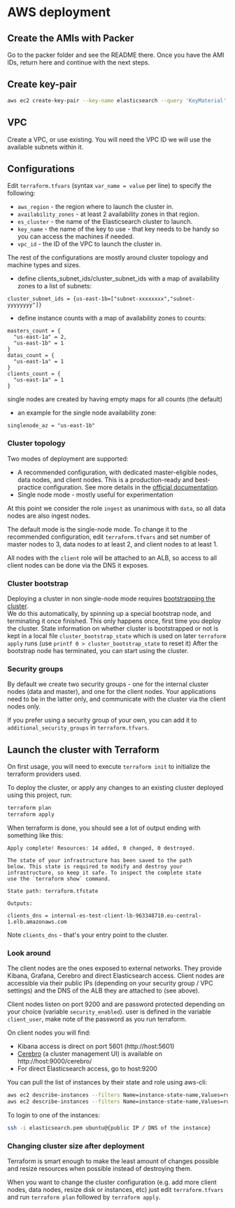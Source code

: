 # AWS deployment

## Create the AMIs with Packer

Go to the packer folder and see the README there. Once you have the AMI IDs, return here and continue with the next steps.

## Create key-pair

```bash
aws ec2 create-key-pair --key-name elasticsearch --query 'KeyMaterial' --output text > elasticsearch.pem
```

## VPC

Create a VPC, or use existing. You will need the VPC ID we will use the available subnets within it.

## Configurations

Edit `terraform.tfvars` (syntax `var_name = value` per line) to specify the following:

* `aws_region` - the region where to launch the cluster in.
* `availability_zones` - at least 2 availability zones in that region.
* `es_cluster` - the name of the Elasticsearch cluster to launch.
* `key_name` - the name of the key to use - that key needs to be handy so you can access the machines if needed.
* `vpc_id` - the ID of the VPC to launch the cluster in.

The rest of the configurations are mostly around cluster topology and  machine types and sizes.

* define clients_subnet_ids/cluster_subnet_ids with a map of availability zones to a list of subnets:
```
cluster_subnet_ids = {us-east-1b=["subnet-xxxxxxxx","subnet-yyyyyyyy"]}
```

* define instance counts with a map of availability zones to counts:
```
masters_count = {
  "us-east-1a" = 2,
  "us-east-1b" = 1
}
datas_count = {
  "us-east-1a" = 1
}
clients_count = {
  "us-east-1a" = 1
}
```

single nodes are created by having empty maps for all counts (the default)

* an example for the single node availability zone:
```
singlenode_az = "us-east-1b"
```

### Cluster topology

Two modes of deployment are supported:

* A recommended configuration, with dedicated master-eligible nodes, data nodes, and client nodes. This is a production-ready and best-practice configuration. See more details in the [official documentation](https://www.elastic.co/guide/en/elasticsearch/reference/current/modules-node.html).
* Single node mode - mostly useful for experimentation

At this point we consider the role `ingest` as unanimous with `data`, so all data nodes are also ingest nodes.

The default mode is the single-node mode. To change it to the recommended configuration, edit `terraform.tfvars` and set number of master nodes to 3, data nodes to at least 2, and client nodes to at least 1.

All nodes with the `client` role will be attached to an ALB, so access to all client nodes can be done via the DNS it exposes.

### Cluster bootstrap
Deploying a cluster in non single-node mode requires [bootstrapping the cluster](https://www.elastic.co/guide/en/elasticsearch/reference/master/modules-discovery-bootstrap-cluster.html).  
We do this automatically, by spinning up a special bootstrap node, and terminating it once finished. This only happens once, first time you deploy the cluster. State information on whether cluster is bootstrapped or not is kept in a local file `cluster_bootstrap_state` which is used on later `terraform apply` runs (use `printf 0 > cluster_bootstrap_state` to reset it)
After the bootstrap node has terminated, you can start using the cluster.

### Security groups

By default we create two security groups - one for the internal cluster nodes (data and master), and one for the client nodes. Your applications need to be in the latter only, and communicate with the cluster via the client nodes only.

If you prefer using a security group of your own, you can add it to `additional_security_groups` in `terraform.tfvars`.

## Launch the cluster with Terraform

On first usage, you will need to execute `terraform init` to initialize the terraform providers used.

To deploy the cluster, or apply any changes to an existing cluster deployed using this project, run:

```bash
terraform plan
terraform apply
```

When terraform is done, you should see a lot of output ending with something like this:

```
Apply complete! Resources: 14 added, 0 changed, 0 destroyed.

The state of your infrastructure has been saved to the path
below. This state is required to modify and destroy your
infrastructure, so keep it safe. To inspect the complete state
use the `terraform show` command.

State path: terraform.tfstate

Outputs:

clients_dns = internal-es-test-client-lb-963348710.eu-central-1.elb.amazonaws.com
```

Note `clients_dns` - that's your entry point to the cluster.

### Look around

The client nodes are the ones exposed to external networks. They provide Kibana, Grafana, Cerebro and direct Elasticsearch access. Client nodes are accessible via their public IPs (depending on your security group / VPC settings) and the DNS of the ALB they are attached to (see above).

Client nodes listen on port 9200 and are password protected depending on your choice (variable `security_enabled`). user is defined in the variable `client_user`, make note of the password as you run terraform.

On client nodes you will find:

* Kibana access is direct on port 5601 (http://host:5601)
* [Cerebro](https://github.com/lmenezes/cerebro) (a cluster management UI) is available on http://host:9000/cerebro/
* For direct Elasticsearch access, go to host:9200

You can pull the list of instances by their state and role using aws-cli:

```bash
aws ec2 describe-instances --filters Name=instance-state-name,Values=running
aws ec2 describe-instances --filters Name=instance-state-name,Values=running,Name=tag:Role,Values=client
```

To login to one of the instances:

```bash
ssh -i elasticsearch.pem ubuntu@{public IP / DNS of the instance}
```

### Changing cluster size after deployment

Terraform is smart enough to make the least amount of changes possible and resize resources when possible instead of destroying them.

When you want to change the cluster configuration (e.g. add more client nodes, data nodes, resize disk or instances, etc) just edit `terraform.tfvars` and run `terraform plan` followed by `terraform apply`.
